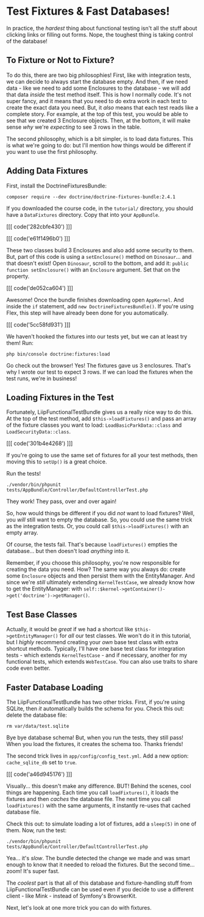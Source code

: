 # Test Fixtures & Fast Databases!

In practice, the *hardest* thing about functional testing isn't all the stuff about
clicking links or filling out forms. Nope, the toughest thing is taking control of
the database!

## To Fixture or Not to Fixture?

To do this, there are two big philosophies! First, like with integration tests, we
can decide to always start the database empty. And then, if we need data - like we
need to add some Enclosures to the database - we will add that data *inside* the
test method itself. This is how I normally code. It's not super fancy, and it means
that you need to do extra work in each test to create the exact data you need. But,
it *also* means that each test reads like a complete story. For example, at the top
of this test, you would be able to see that we created 3 Enclosure objects. Then,
at the bottom, it will make sense *why* we're *expecting* to see 3 rows in the table.

The second philosophy, which is a bit simpler, is to load data fixtures. This is
what we're going to do: but I'll mention how things would be different if you want
to use the first philosophy.

## Adding Data Fixtures

First, install the DoctrineFixturesBundle:

```terminal
composer require --dev doctrine/doctrine-fixtures-bundle:2.4.1
```

If you downloaded the course code, in the `tutorial/` directory, you should have
a `DataFixtures` directory. Copy that into your `AppBundle`. 

[[[ code('282cbfe430') ]]]

[[[ code('e61f1496b0') ]]]

These two classes build 3 Enclosures and also add some security to them. But,
part of this code is using a `setEnclosure()` method on `Dinosaur`... and that doesn't exist! 
Open `Dinosaur`, scroll to the bottom, and add it: `public function setEnclosure()` 
with an `Enclosure` argument. Set that on the property.

[[[ code('de052ca604') ]]]

Awesome! Once the bundle finishes downloading open `AppKernel`. And inside the
`if` statement, add `new DoctrineFixturesBundle()`. If you're using Flex, this step
will have already been done for you automatically.

[[[ code('5cc58fd931') ]]]

We haven't hooked the fixtures into our tests yet, but we can at least try them!
Run:

```terminal
php bin/console doctrine:fixtures:load
```

Go check out the browser! Yes! The fixtures gave us 3 enclosures. That's why I wrote
our test to expect 3 rows. If we can load the fixtures when the test runs, we're
in business!

## Loading Fixtures in the Test

Fortunately, LiipFunctionalTestBundle gives us a really nice way to do this. At
the top of the test method, add `$this->loadFixtures()` and pass an array of the
fixture classes you want to load: `LoadBasicParkData::class` and `LoadSecurityData::class`.

[[[ code('301b4e4268') ]]]

If you're going to use the same set of fixtures for all your test methods, then
moving this to `setUp()` is a great choice.

Run the tests!

```terminal-silent
./vendor/bin/phpunit tests/AppBundle/Controller/DefaultControllerTest.php
```

They work! They pass, over and over again!

So, how would things be different if you did *not* want to load fixtures? Well,
you *will* still want to empty the database. So, you could use the same trick as
the integration tests. Or, you could call `$this->loadFixtures()` with an empty array.

Of course, the tests fail. That's because `loadFixtures()` empties the database...
but then doesn't load *anything* into it. 

Remember, if you choose this philosophy, you're now responsible for creating the
data you need. How? The same way you always do: create some `Enclosure` objects
and then persist them with the EntityManager. And since we're *still* ultimately
extending `KernelTestCase`, we already know how to get the EntityManager: with
`self::$kernel->getContainer()->get('doctrine')->getManager()`.

## Test Base Classes

Actually, it would be *great* if we had a shortcut like `$this->getEntityManager()`
for *all* our test classes. We won't do it in this tutorial, but I *highly* recommend
creating your *own* base test class with extra shortcut methods. Typically, I'll
have one base test class for integration tests - which extends `KernelTestCase` -
and if necessary, another for my functional tests, which extends `WebTestCase`. You
can also use traits to share code even better.

## Faster Database Loading

The LiipFunctionalTestBundle has two other tricks. First, if you're using
SQLite, then *it* automatically builds the schema for you. Check this out: delete
the database file:

```terminal-silent
rm var/data/test.sqlite
```

Bye bye database schema! But, when you run the tests, they still pass! When you
load the fixtures, it creates the schema too. Thanks friends!

The second trick lives in `app/config/config_test.yml`. Add a new option:
`cache_sqlite_db` set to `true`.

[[[ code('a46d945176') ]]]

Visually... this doesn't make any difference. BUT! Behind the scenes, cool things
are happening. Each time you call `loadFixtures()`, it loads the fixtures and then
*caches* the database file. The next time you call `loadFixtures()` with the same
arguments, it instantly re-uses that cached database file.

Check this out: to simulate loading a lot of fixtures, add a `sleep(5)` in one of
them. Now, run the test:

```terminal-silent
./vendor/bin/phpunit tests/AppBundle/Controller/DefaultControllerTest.php
```

Yea... it's *slow*. The bundle detected the change we made and was smart enough
to know that it needed to reload the fixtures. But the second time... zoom! It's
super fast.

The *coolest* part is that all of this database and fixture-handling stuff from
LiipFunctionalTestBundle can be used even if you decide to use a different client -
like Mink - instead of Symfony's BrowserKit.

Next, let's look at one more trick you can do with fixtures.
